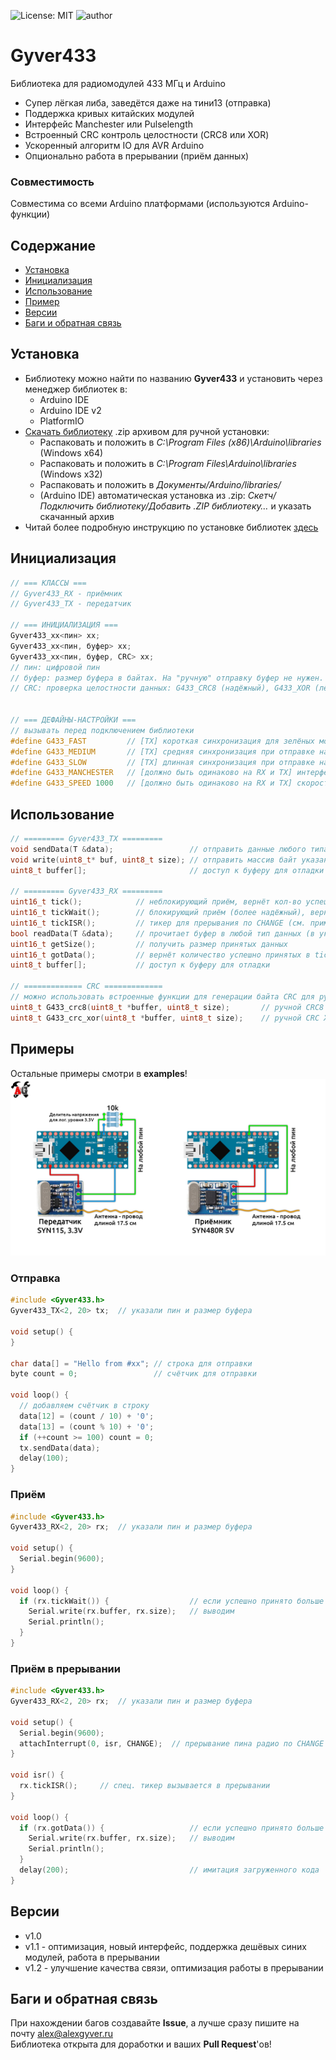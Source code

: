 ![License: MIT](https://img.shields.io/badge/License-MIT-green.svg)
![author](https://img.shields.io/badge/author-AlexGyver-informational.svg)
# Gyver433
Библиотека для радиомодулей 433 МГц и Arduino
- Супер лёгкая либа, заведётся даже на тини13 (отправка)
- Поддержка кривых китайских модулей
- Интерфейс Manchester или Pulselength
- Встроенный CRC контроль целостности (CRC8 или XOR)
- Ускоренный алгоритм IO для AVR Arduino
- Опционально работа в прерывании (приём данных)

### Совместимость
Совместима со всеми Arduino платформами (используются Arduino-функции)

## Содержание
- [Установка](#install)
- [Инициализация](#init)
- [Использование](#usage)
- [Пример](#example)
- [Версии](#versions)
- [Баги и обратная связь](#feedback)

<a id="install"></a>
## Установка
- Библиотеку можно найти по названию **Gyver433** и установить через менеджер библиотек в:
    - Arduino IDE
    - Arduino IDE v2
    - PlatformIO
- [Скачать библиотеку](https://github.com/GyverLibs/Gyver433/archive/refs/heads/main.zip) .zip архивом для ручной установки:
    - Распаковать и положить в *C:\Program Files (x86)\Arduino\libraries* (Windows x64)
    - Распаковать и положить в *C:\Program Files\Arduino\libraries* (Windows x32)
    - Распаковать и положить в *Документы/Arduino/libraries/*
    - (Arduino IDE) автоматическая установка из .zip: *Скетч/Подключить библиотеку/Добавить .ZIP библиотеку…* и указать скачанный архив
- Читай более подробную инструкцию по установке библиотек [здесь](https://alexgyver.ru/arduino-first/#%D0%A3%D1%81%D1%82%D0%B0%D0%BD%D0%BE%D0%B2%D0%BA%D0%B0_%D0%B1%D0%B8%D0%B1%D0%BB%D0%B8%D0%BE%D1%82%D0%B5%D0%BA)

<a id="init"></a>
## Инициализация
```cpp
// === КЛАССЫ ===
// Gyver433_RX - приёмник
// Gyver433_TX - передатчик

// === ИНИЦИАЛИЗАЦИЯ ===
Gyver433_xx<пин> xx;
Gyver433_xx<пин, буфер> xx;
Gyver433_xx<пин, буфер, CRC> xx;
// пин: цифровой пин
// буфер: размер буфера в байтах. На "ручную" отправку буфер не нужен. По умолч. 64
// CRC: проверка целостности данных: G433_CRC8 (надёжный), G433_XOR (лёгкий), G433_NOCRC (отключено). По умолч. G433_CRC8


// === ДЕФАЙНЫ-НАСТРОЙКИ ===
// вызывать перед подключением библиотеки
#define G433_FAST         // [TX] короткая синхронизация для зелёных модулей
#define G433_MEDIUM       // [TX] средняя синхронизация при отправке на SYN480R ЧАЩЕ 400мс (активно по умолчанию)
#define G433_SLOW         // [TX] длинная синхронизация при отправке на SYN480R РЕЖЕ 400мс
#define G433_MANCHESTER   // [должно быть одинаково на RX и TX] интерфейс Manchester Coding для экспериментов =) 
#define G433_SPEED 1000   // [должно быть одинаково на RX и TX] скорость 100-8000 бит/с, по умолч. 2000 бит/с 
```

<a id="usage"></a>
## Использование
```cpp
// ========= Gyver433_TX =========
void sendData(T &data);                 // отправить данные любого типа (CRC добавляется автоматически)
void write(uint8_t* buf, uint8_t size); // отправить массив байт указанного размера (CRC не добавляется)
uint8_t buffer[];                       // доступ к буферу для отладки

// ========= Gyver433_RX =========
uint16_t tick();            // неблокирующий приём, вернёт кол-во успешно принятых байт
uint16_t tickWait();        // блокирующий приём (более надёжный), вернёт кол-во успешно принятых байт
uint16_t tickISR();         // тикер для прерывания по CHANGE (см. пример isr_rx)
bool readData(T &data);     // прочитает буфер в любой тип данных (в указанную переменную)
uint16_t getSize();         // получить размер принятых данных
uint16_t gotData();         // вернёт количество успешно принятых в tickISR() байт (см. пример isr_rx)
uint8_t buffer[];           // доступ к буферу для отладки

// ============= CRC =============
// можно использовать встроенные функции для генерации байта CRC для ручной упаковки пакетов
uint8_t G433_crc8(uint8_t *buffer, uint8_t size);       // ручной CRC8
uint8_t G433_crc_xor(uint8_t *buffer, uint8_t size);    // ручной CRC XOR
```

<a id="example"></a>
## Примеры
Остальные примеры смотри в **examples**!
![Logo](/doc/scheme.jpg)
### Отправка
```cpp
#include <Gyver433.h>
Gyver433_TX<2, 20> tx;  // указали пин и размер буфера

void setup() {
}

char data[] = "Hello from #xx"; // строка для отправки
byte count = 0;                 // счётчик для отправки

void loop() {
  // добавляем счётчик в строку
  data[12] = (count / 10) + '0';
  data[13] = (count % 10) + '0';
  if (++count >= 100) count = 0;
  tx.sendData(data);
  delay(100);
}
```

### Приём
```cpp
#include <Gyver433.h>
Gyver433_RX<2, 20> rx;  // указали пин и размер буфера

void setup() {
  Serial.begin(9600);
}

void loop() {
  if (rx.tickWait()) {                  // если успешно принято больше 0
    Serial.write(rx.buffer, rx.size);   // выводим
    Serial.println();
  }
}
```

### Приём в прерывании
```cpp
#include <Gyver433.h>
Gyver433_RX<2, 20> rx;  // указали пин и размер буфера

void setup() {
  Serial.begin(9600);  
  attachInterrupt(0, isr, CHANGE);  // прерывание пина радио по CHANGE
}

void isr() {
  rx.tickISR();     // спец. тикер вызывается в прерывании
}

void loop() {
  if (rx.gotData()) {                   // если успешно принято больше 0
    Serial.write(rx.buffer, rx.size);   // выводим
    Serial.println();
  }  
  delay(200);                           // имитация загруженного кода
}
```

<a id="versions"></a>
## Версии
- v1.0
- v1.1 - оптимизация, новый интерфейс, поддержка дешёвых синих модулей, работа в прерывании
- v1.2 - улучшение качества связи, оптимизация работы в прерывании

<a id="feedback"></a>
## Баги и обратная связь
При нахождении багов создавайте **Issue**, а лучше сразу пишите на почту [alex@alexgyver.ru](mailto:alex@alexgyver.ru)  
Библиотека открыта для доработки и ваших **Pull Request**'ов!